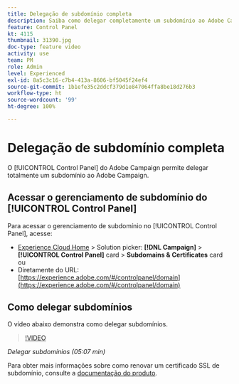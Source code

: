 ```yaml
---
title: Delegação de subdomínio completa
description: Saiba como delegar completamente um subdomínio ao Adobe Campaign.
feature: Control Panel
kt: 4115
thumbnail: 31390.jpg
doc-type: feature video
activity: use
team: PM
role: Admin
level: Experienced
exl-id: 8a5c3c16-c7b4-413a-8606-bf5045f24ef4
source-git-commit: 1b1efe35c2ddcf379d1e847064ffa8be18d276b3
workflow-type: ht
source-wordcount: '99'
ht-degree: 100%

---
```


# Delegação de subdomínio completa

O [!UICONTROL Control Panel] do Adobe Campaign permite delegar totalmente um subdomínio ao Adobe Campaign.

## Acessar o gerenciamento de subdomínio do [!UICONTROL Control Panel]

Para acessar o gerenciamento de subdomínio no [!UICONTROL Control Panel], acesse:

* [Experience Cloud Home](https://experience.adobe.com/#/home) > Solution picker: **[!DNL Campaign]** > **[!UICONTROL Control Panel]** card > **Subdomains &amp; Certificates** card
ou
* Diretamente do URL: [https://experience.adobe.com/#/controlpanel/domain](https://experience.adobe.com/#/controlpanel/domain)

## Como delegar subdomínios

O vídeo abaixo demonstra como delegar subdomínios.

>[!VIDEO](https://video.tv.adobe.com/v/31390?quality=12&learn=0n)

*Delegar subdomínios (05:07 min)*

Para obter mais informações sobre como renovar um certificado SSL de subdomínio, consulte a [documentação do produto](https://experienceleague.adobe.com/docs/control-panel/using/subdomains-and-certificates/renewing-subdomain-certificate.html?lang=pt-BR).
